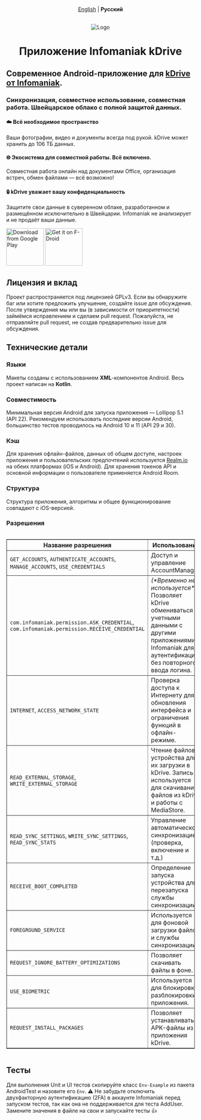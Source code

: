 <center>

[English](README.md) | **Русский**

<br>

<img src="fastlane/metadata/android/en-US/images/icon.png" alt="Logo" style="max-width: 150px; height: auto;">

<br>

# Приложение Infomaniak kDrive

</center>

## Современное Android-приложение для [kDrive от Infomaniak](https://www.infomaniak.com/kdrive).
### Синхронизация, совместное использование, совместная работа. Швейцарское облако с полной защитой данных.

#### :cloud: Всё необходимое пространство
Ваши фотографии, видео и документы всегда под рукой. kDrive может хранить до 106 ТБ данных.

#### :globe_with_meridians: Экосистема для совместной работы. Всё включено.
Совместная работа онлайн над документами Office, организация встреч, обмен файлами — всё возможно!

#### :lock: kDrive уважает вашу конфиденциальность
Защитите свои данные в суверенном облаке, разработанном и размещённом исключительно в Швейцарии. Infomaniak не анализирует и не продаёт ваши данные.

[<img src="https://play.google.com/intl/en_us/badges/static/images/badges/en_badge_web_generic.png" 
      alt="Download from Google Play" height="100">](https://play.google.com/store/apps/details?id=com.infomaniak.drive)
[<img src="https://fdroid.gitlab.io/artwork/badge/get-it-on.png"
      alt="Get it on F-Droid"
      height="100">](https://f-droid.org/packages/com.infomaniak.drive/)

## Лицензия и вклад
Проект распространяется под лицензией GPLv3.
Если вы обнаружите баг или хотите предложить улучшение, создайте issue для обсуждения. После утверждения мы или вы (в зависимости от приоритетности) займёмся исправлением и сделаем pull request.
Пожалуйста, не отправляйте pull request, не создав предварительно issue для обсуждения.

## Технические детали

### Языки
Макеты созданы с использованием **XML**-компонентов Android. Весь проект написан на **Kotlin**.

### Совместимость
Минимальная версия Android для запуска приложения — Lollipop 5.1 (API 22). Рекомендуем использовать последние версии Android, большинство тестов проводилось на Android 10 и 11 (API 29 и 30).

### Кэш
Для хранения офлайн-файлов, данных об общем доступе, настроек приложения и пользовательских предпочтений используется [Realm.io](https://realm.io/) на обеих платформах (iOS и Android). Для хранения токенов API и основной информации о пользователе применяется Android Room.

### Структура
Структура приложения, алгоритмы и общее функционирование совпадают с iOS-версией.

### Разрешения
<div style="overflow-x: auto;">
<table style="width: 100%; min-width: 320px; border-collapse: collapse;" border="1" cellpadding="5" cellspacing="0">
<thead>
<tr>
<th>Название разрешения</th>
<th>Использование</th>
</tr>
</thead>
<tbody>
<tr>
<td><code>GET_ACCOUNTS</code>, <code>AUTHENTICATE_ACCOUNTS</code>, <code>MANAGE_ACCOUNTS</code>, <code>USE_CREDENTIALS</code></td>
<td>Доступ и управление AccountManager.</td>
</tr>
<tr>
<td><code>com.infomaniak.permission.ASK_CREDENTIAL</code>, <code>com.infomaniak.permission.RECEIVE_CREDENTIAL</code></td>
<td><em>(*Временно не используется*)</em> Позволяет kDrive обмениваться учетными данными с другими приложениями Infomaniak для аутентификации без повторного ввода логина.</td>
</tr>
<tr>
<td><code>INTERNET</code>, <code>ACCESS_NETWORK_STATE</code></td>
<td>Проверка доступа к Интернету для обновления интерфейса и ограничения функций в офлайн-режиме.</td>
</tr>
<tr>
<td><code>READ_EXTERNAL_STORAGE</code>, <code>WRITE_EXTERNAL_STORAGE</code></td>
<td>Чтение файлов с устройства для их загрузки в kDrive. Запись используется для скачивания файлов из kDrive и работы с MediaStore.</td>
</tr>
<tr>
<td><code>READ_SYNC_SETTINGS</code>, <code>WRITE_SYNC_SETTINGS</code>, <code>READ_SYNC_STATS</code></td>
<td>Управление автоматической синхронизацией (проверка, включение и т.д.)</td>
</tr>
<tr>
<td><code>RECEIVE_BOOT_COMPLETED</code></td>
<td>Определение запуска устройства для перезапуска службы синхронизации.</td>
</tr>
<tr>
<td><code>FOREGROUND_SERVICE</code></td>
<td>Используется для фоновой загрузки файлов и службы синхронизации.</td>
</tr>
<tr>
<td><code>REQUEST_IGNORE_BATTERY_OPTIMIZATIONS</code></td>
<td>Позволяет скачивать файлы в фоне.</td>
</tr>
<tr>
<td><code>USE_BIOMETRIC</code></td>
<td>Используется для блокировки/разблокировки приложения.</td>
</tr>
<tr>
<td><code>REQUEST_INSTALL_PACKAGES</code></td>
<td>Позволяет устанавливать APK-файлы из приложения kDrive.</td>
</tr>
</tbody>
</table>
</div>

## Тесты

Для выполнения Unit и UI тестов скопируйте класс `Env-Example` из пакета AndroidTest и назовите его `Env`.
⚠️ Не забудьте отключить двухфакторную аутентификацию (2FA) в аккаунте Infomaniak перед запуском тестов, так как она не поддерживается для теста AddUser.
Замените значения в файле на свои и запускайте тесты 👍
